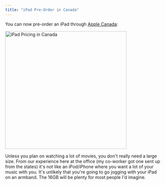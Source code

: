 ```yaml
---
title: "iPad Pre-Order in Canada"
---
```

<p>You can now pre-order an iPad through <a href="http://store.apple.com/ca/go/ipad/">Apple Canada</a>:</p>
<p><img src="https://chrisenns.com/wp-content/uploads/2010/05/ipadpricingcanada1.png" alt="iPad Pricing in Canada" title="iPad Pricing in Canada" width="389" height="377" class="aligncenter size-full wp-image-2210" /></p>
<p>Unless you plan on watching a lot of movies, you don't really need a large size.  From our experience here at the office (my co-worker got one sent up from the states) it's not like an iPod/iPhone where you want a lot of your music with you.  It's unlikely that you're going to go jogging with your iPad on an armband.  The 16GB will be plenty for most people I'd imagine.</p>
